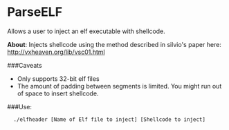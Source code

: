 ParseELF
========

Allows a user to inject an elf executable with shellcode.


**About**:  Injects shellcode using the method described in silvio's paper here: http://vxheaven.org/lib/vsc01.html

###Caveats
* Only supports 32-bit elf files
* The amount of padding between segments is limited. You might run out of space to insert shellcode.

###Use:

```
  ./elfheader [Name of Elf file to inject] [Shellcode to inject]
```
